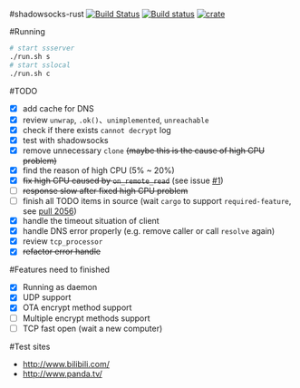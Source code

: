#shadowsocks-rust
[![Build Status](https://travis-ci.org/loggerhead/shadowsocks-rust.svg?branch=master)](https://travis-ci.org/loggerhead/shadowsocks-rust)
[![Build status](https://ci.appveyor.com/api/projects/status/ti4hi7era48ltxq4?svg=true)](https://ci.appveyor.com/project/loggerhead/shadowsocks-rust)
[![crate](https://img.shields.io/crates/v/shadowsocks.svg)](https://crates.io/crates/shadowsocks)

#Running
```bash
# start ssserver
./run.sh s
# start sslocal
./run.sh c
```

#TODO
- [x] add cache for DNS
- [x] review `unwrap`, `.ok()`、`unimplemented`, `unreachable`
- [x] check if there exists `cannot decrypt` log
- [x] test with shadowsocks
- [x] remove unnecessary `clone` ~~(maybe this is the cause of high CPU problem)~~
- [x] find the reason of high CPU (5% ~ 20%)
- [x] ~~fix high CPU caused by `on_remote_read`~~ (see issue [#1](https://github.com/loggerhead/shadowsocks-rust/issues/1))
- [ ] ~~response slow after fixed high CPU problem~~
- [ ] finish all TODO items in source (wait `cargo` to support `required-feature`, see [pull 2056](https://github.com/rust-lang/cargo/pull/2056))
- [x] handle the timeout situation of client
- [x] handle DNS error properly (e.g. remove caller or call `resolve` again)
- [x] review `tcp_processor`
- [x] ~~refactor error handle~~

#Features need to finished
- [x] Running as daemon
- [x] UDP support
- [x] OTA encrypt method support
- [ ] Multiple encrypt methods support
- [ ] TCP fast open (wait a new computer)

#Test sites
* http://www.bilibili.com/
* http://www.panda.tv/
